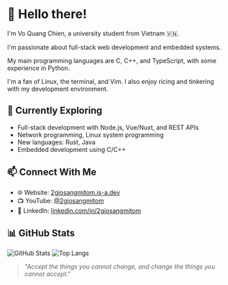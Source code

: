 # 👋 Hello there!

I'm Vo Quang Chien, a university student from Vietnam 🇻🇳.

I'm passionate about full-stack web development and embedded systems.

My main programming languages are C, C++, and TypeScript, with some experience in Python.

I'm a fan of Linux, the terminal, and Vim. I also enjoy ricing and tinkering with my development environment.

## 🧠 Currently Exploring

- Full-stack development with Node.js, Vue/Nuxt, and REST APIs
- Network programming, Linux system programming
- New languages: Rust, Java
- Embedded development using C/C++

## 📫 Connect With Me

* 🌐 Website: [2giosangmitom.is-a.dev](https://2giosangmitom.is-a.dev/)
* 📺 YouTube: [@2giosangmitom](https://www.youtube.com/@2giosangmitom)
* 💼 LinkedIn: [linkedin.com/in/2giosangmitom](https://www.linkedin.com/in/2giosangmitom/)

## 📊 GitHub Stats

![GitHub Stats](https://github-readme-stats.vercel.app/api?username=2giosangmitom&show_icons=true&theme=radical&hide_border=true&rank_icon=github)
![Top Langs](https://github-readme-stats.vercel.app/api/top-langs/?username=2giosangmitom&layout=compact&langs_count=10&theme=radical&hide_border=true)

> _"Accept the things you cannot change, and change the things you cannot accept."_
